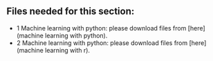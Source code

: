 
## Files needed for this section:


* 1 Machine learning with python: please download files from [here](machine learning with python).
* 2 Machine learning with python: please download files from [here](machine learning with r).
